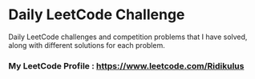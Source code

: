 # Daily LeetCode Challenge
Daily LeetCode challenges and competition problems that I have solved, along with different solutions for each problem.

### My LeetCode Profile  : https://www.leetcode.com/Ridikulus

